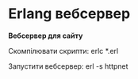 # Erlang вебсервер
<b>Вебсервер для сайту </b><br/>

Скомпілювати скрипти:
    erlc *.erl

Запустити вебсервер:
    erl -s httpnet